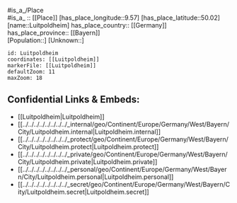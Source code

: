 ﻿---
location: [50.02,9.57] 
mapzoom: [7,12] 
mapmarker: city 
type: City
tags:
- geo/City


SpocWebEntityId: 32141
isDeleted: false
confidential: public

---
#is_a_/Place  
#is_a_ :: [[Place]] 
[has_place_longitude::9.57] 
[has_place_latitude::50.02] 
[name::Luitpoldheim] 
has_place_country:: [[Germany]]  
has_place_province:: [[Bayern]]  
[Population::] 
[Unknown::] 


```leaflet
id: Luitpoldheim
coordinates: [[Luitpoldheim]] 
markerFile: [[Luitpoldheim]] 
defaultZoom: 11 
maxZoom: 18
```


## Confidential Links & Embeds: 
- [[Luitpoldheim|Luitpoldheim]]  
- [[../../../../../../../../_internal/geo/Continent/Europe/Germany/West/Bayern/City/Luitpoldheim.internal|Luitpoldheim.internal]] 
- [[../../../../../../../../_protect/geo/Continent/Europe/Germany/West/Bayern/City/Luitpoldheim.protect|Luitpoldheim.protect]] 
- [[../../../../../../../../_private/geo/Continent/Europe/Germany/West/Bayern/City/Luitpoldheim.private|Luitpoldheim.private]] 
- [[../../../../../../../../_personal/geo/Continent/Europe/Germany/West/Bayern/City/Luitpoldheim.personal|Luitpoldheim.personal]] 
- [[../../../../../../../../_secret/geo/Continent/Europe/Germany/West/Bayern/City/Luitpoldheim.secret|Luitpoldheim.secret]] 
